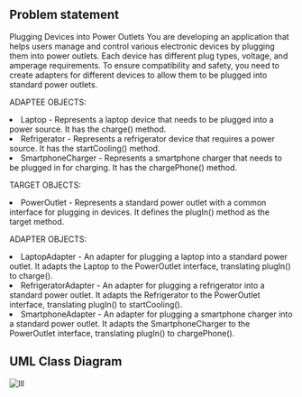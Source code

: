 ## Problem statement

Plugging Devices into Power Outlets
You are developing an application that helps users manage and control various electronic devices by plugging them into power outlets. Each device has different plug types, voltage, and amperage requirements. To ensure compatibility and safety, you need to create adapters for different devices to allow them to be plugged into standard power outlets.

ADAPTEE OBJECTS:
<li>Laptop - Represents a laptop device that needs to be plugged into a power source. It has the charge() method.
<li>Refrigerator - Represents a refrigerator device that requires a power source. It has the startCooling() method.
<li>SmartphoneCharger - Represents a smartphone charger that needs to be plugged in for charging. It has the chargePhone() method.

TARGET OBJECTS:
<li>PowerOutlet - Represents a standard power outlet with a common interface for plugging in devices. It defines the plugIn() method as the target method.

ADAPTER OBJECTS:
<li>LaptopAdapter - An adapter for plugging a laptop into a standard power outlet. It adapts the Laptop to the PowerOutlet interface, translating plugIn() to charge().
<li>RefrigeratorAdapter - An adapter for plugging a refrigerator into a standard power outlet. It adapts the Refrigerator to the PowerOutlet interface, translating plugIn() to startCooling().
<li>SmartphoneAdapter - An adapter for plugging a smartphone charger into a standard power outlet. It adapts the SmartphoneCharger to the PowerOutlet interface, translating plugIn() to chargePhone().

## UML Class Diagram
![lll](https://github.com/ErikkaEnaje/adapterPattern/assets/142382057/f43746d5-e22b-4bc9-b5e4-5b66038182c5)
